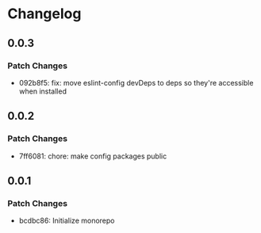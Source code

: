 # Changelog

## 0.0.3

### Patch Changes

- 092b8f5: fix: move eslint-config devDeps to deps so they're accessible when installed

## 0.0.2

### Patch Changes

- 7ff6081: chore: make config packages public

## 0.0.1

### Patch Changes

- bcdbc86: Initialize monorepo
